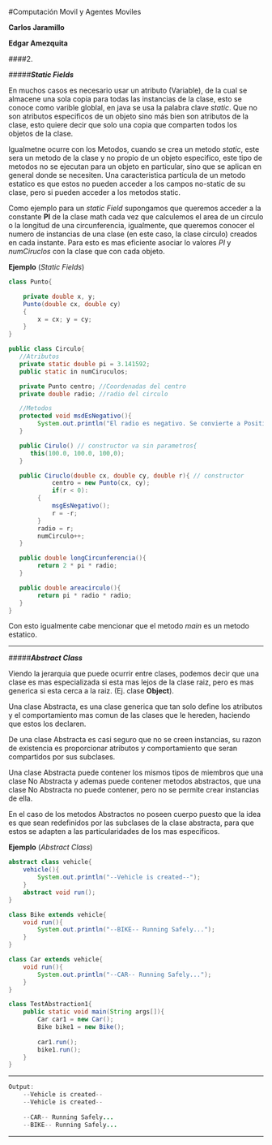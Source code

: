#Computación Movil y Agentes Moviles

**Carlos Jaramillo**

**Edgar Amezquita**

####2.

#####__*Static Fields*__

En muchos casos es necesario usar un atributo (Variable), de la cual se almacene una sola copia para todas las instancias de la clase, esto se conoce como varible globlal, en java se usa la palabra clave *static*. Que no son atributos especificos de un objeto sino más bien son atributos de la clase, esto quiere decir que solo una copia que comparten todos los objetos de la clase.

Igualmetne ocurre con los Metodos, cuando se crea un metodo *static*, este sera un metodo de la clase y no propio de un objeto especifico, este tipo de metodos no se ejecutan para un objeto en particular, sino que se aplican en general donde se necesiten. Una caracteristica particula de un metodo estatico es que estos no pueden acceder a los campos no-static de su clase, pero si pueden acceder a los metodos static.

Como ejemplo para un *static Field* supongamos que queremos acceder a la constante **PI** de la clase math cada vez que calculemos el area de un circulo o la longitud de una circunferencia, igualmente, que queremos conocer el numero de instancias de una clase (en este caso, la clase circulo) creados en cada instante. Para esto es mas eficiente asociar lo valores *PI* y *numCiruclos* con la clase que con cada objeto.

**Ejemplo** (*Static Fields*)
```java
class Punto{

	private double x, y;
	Punto(double cx, double cy)
	{
		x = cx; y = cy;
	}
}

public class Circulo{
   //Atributos
   private static double pi = 3.141592;
   public static in numCiruculos;

   private Punto centro; //Coordenadas del centro
   private double radio; //radio del circulo

   //Metodos
   protected void msdEsNegativo(){
       	System.out.println("El radio es negativo. Se convierte a Positivo.");
   }

   public Cirulo() // constructor va sin parametros{
      this(100.0, 100.0, 100,0);
   }

   public Ciruclo(double cx, double cy, double r){ // constructor
        	centro = new Punto(cx, cy);
        	if(r < 0):
       	{
      		msgEsNegativo();
       		r = -r;
       	}
       	radio = r;
       	numCirculo++;
   }

   public double longCircunferencia(){
       	return 2 * pi * radio;
   }

   public double areacirculo(){
       	return pi * radio * radio;
   }
}	
```
Con esto igualmente cabe mencionar que el metodo *main* es un metodo estatico.

* * *


#####__*Abstract Class*__

Viendo la jerarquia que puede ocurrir entre clases, podemos decir que una clase es mas especializada si esta mas lejos de la clase raiz, pero es mas generica si esta cerca a la raiz. (Ej. clase **Object**).

Una clase Abstracta, es una clase generica que tan solo define los atributos y el comportamiento mas comun de las clases que le hereden, haciendo que estos los declaren.

De una clase Abstracta es casi seguro que no se creen instancias, su razon de existencia es proporcionar atributos y comportamiento que seran compartidos por sus subclases.

Una clase Abstracta puede contener los mismos tipos de miembros que una clase No Abstracta y ademas puede contener metodos abstractos, que una clase No Abstracta no puede contener, pero no se permite crear instancias de ella.

En el caso de los metodos Abstractos no poseen cuerpo puesto que la idea es que sean redefinidos por las subclases de la clase abstracta, para que estos se adapten a las particularidades de los mas especificos.

__Ejemplo__ (*Abstract Class*)

```java
abstract class vehicle{
    vehicle(){
        System.out.println("--Vehicle is created--");
    }
    abstract void run();    
}

class Bike extends vehicle{
    void run(){
        System.out.println("--BIKE-- Running Safely...");
    }
}

class Car extends vehicle{
    void run(){
        System.out.println("--CAR-- Running Safely...");
    }
}

class TestAbstraction1{
    public static void main(String args[]){
        Car car1 = new Car();
        Bike bike1 = new Bike();
        
        car1.run();
        bike1.run();  
    }  
} 

```
* * *
```java
Output:
    --Vehicle is created--
    --Vehicle is created--
    
    --CAR-- Running Safely...
    --BIKE-- Running Safely...
```
* * *